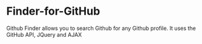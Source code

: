 # Finder-for-GitHub
Github Finder allows you to search Github for any Github profile.
It uses the GitHub API, JQuery and AJAX
